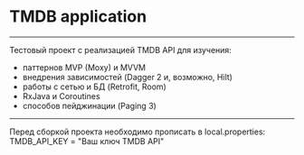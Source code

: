 # TMDB application
***
Тестовый проект с реализацией TMDB API для изучения:  
* паттернов MVP (Moxy) и MVVM
* внедрения зависимостей (Dagger 2 и, возможно, Hilt)
* работы с сетью и БД (Retrofit, Room)
* RxJava и Coroutines
* способов пейджинации (Paging 3)  
***
Перед сборкой проекта необходимо прописать в local.properties: TMDB_API_KEY = "Ваш ключ TMDB API"

